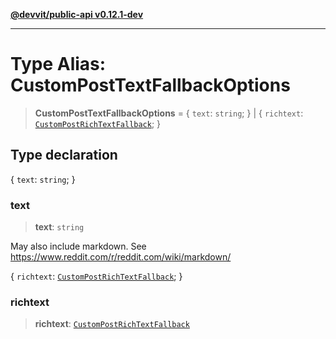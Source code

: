 [**@devvit/public-api v0.12.1-dev**](../../README.md)

---

# Type Alias: CustomPostTextFallbackOptions

> **CustomPostTextFallbackOptions** = \{ `text`: `string`; \} \| \{ `richtext`: [`CustomPostRichTextFallback`](CustomPostRichTextFallback.md); \}

## Type declaration

\{ `text`: `string`; \}

### text

> **text**: `string`

May also include markdown. See https://www.reddit.com/r/reddit.com/wiki/markdown/

\{ `richtext`: [`CustomPostRichTextFallback`](CustomPostRichTextFallback.md); \}

### richtext

> **richtext**: [`CustomPostRichTextFallback`](CustomPostRichTextFallback.md)
